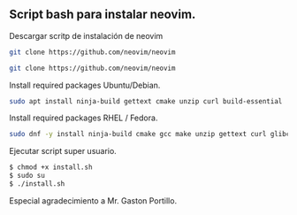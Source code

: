 ## Script bash para instalar neovim.
Descargar scritp de instalación de neovim
```Bash
git clone https://github.com/neovim/neovim
```

```Bash
git clone https://github.com/neovim/neovim
```

Install required packages Ubuntu/Debian.
```Bash
sudo apt install ninja-build gettext cmake unzip curl build-essential
```
Install required packages RHEL / Fedora.
```Bash
sudo dnf -y install ninja-build cmake gcc make unzip gettext curl glibc-gconv-extra
```
Ejecutar script super usuario.
```Bash
$ chmod +x install.sh
$ sudo su
$ ./install.sh
```

Especial agradecimiento a Mr. Gaston Portillo.
